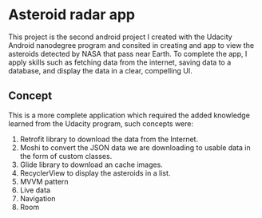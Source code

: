 # Asteroid radar app
This project is the second android project I created with the Udacity Android nanodegree program and consited in creating and app to view the asteroids detected by NASA that pass near Earth. To complete the app, I apply skills such as fetching data from the internet, saving data to a database, and display the data in a clear, compelling UI.

## Concept
This is a more complete application which required the added knowledge learned from the Udacity program, such concepts were:

1. Retrofit library to download the data from the Internet.
2. Moshi to convert the JSON data we are downloading to usable data in the form of custom classes.
3. Glide library to download an cache images.
4. RecyclerView to display the asteroids in a list.
5. MVVM pattern
6. Live data
7. Navigation
8. Room

